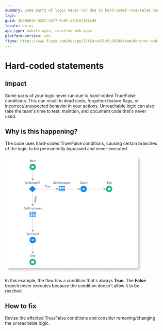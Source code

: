 ```yaml
---
summary: Some parts of logic never run due to hard-coded True/False conditions
tags: 
guid: 2ba9682e-9253-4df7-9c9f-a7dc5f391cd9
locale: en-us
app_type: mobile apps, reactive web apps
platform-version: odc
figma: https://www.figma.com/design/IStE4rx9SlrBLEK5OXk4nm/Monitor-and-troubleshoot-apps?node-id=3523-166&node-type=CANVAS&t=fro20soaPpjjIXwf-0
---
```


# Hard-coded statements

## Impact

Some parts of your logic never run due to hard-coded True/False conditions. This can result in dead code, forgotten feature flags, or incorrect/unexpected behavior in your actions. Unreachable logic can also take the team's time to test, maintain, and document code that's never used.

## Why is this happening?

The code uses hard-coded True/False conditions, causing certain branches of the logic to be permanently bypassed and never executed

![Flowchart showing a condition that is always true, causing the false branch to never execute.](images/odcs-unreachable-logic.png "Flowchart with Unreachable Logic")

In this example, the flow has a condition that's always **True**. The **False** branch never executes because the condition doesn't allow it to be reached.

## How to fix

Revise the affected True/False conditions and consider removing/changing the unreachable logic.


